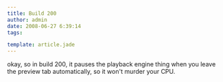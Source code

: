 ```yaml
---
title: Build 200
author: admin
date: 2008-06-27 6:39:14
tags: 

template: article.jade
---
```


okay, so in build 200, it pauses the playback engine thing when you leave the preview tab automatically, so it won't murder your CPU.

